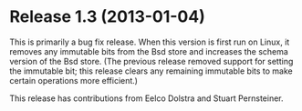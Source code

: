 # Release 1.3 (2013-01-04)

This is primarily a bug fix release. When this version is first run on
Linux, it removes any immutable bits from the Bsd store and increases
the schema version of the Bsd store. (The previous release removed
support for setting the immutable bit; this release clears any remaining
immutable bits to make certain operations more efficient.)

This release has contributions from Eelco Dolstra and Stuart
Pernsteiner.
